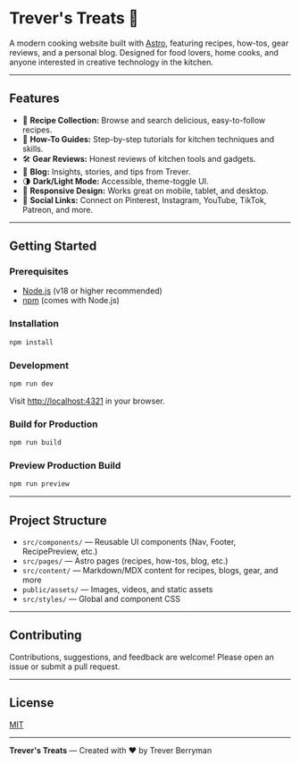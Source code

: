 # Trever's Treats 🍳

A modern cooking website built with [Astro](https://astro.build/), featuring recipes, how-tos, gear reviews, and a personal blog. Designed for food lovers, home cooks, and anyone interested in creative technology in the kitchen.

---

## Features

- 🥘 **Recipe Collection:** Browse and search delicious, easy-to-follow recipes.
- 🎥 **How-To Guides:** Step-by-step tutorials for kitchen techniques and skills.
- 🛠️ **Gear Reviews:** Honest reviews of kitchen tools and gadgets.
- 📝 **Blog:** Insights, stories, and tips from Trever.
- 🌗 **Dark/Light Mode:** Accessible, theme-toggle UI.
- 📱 **Responsive Design:** Works great on mobile, tablet, and desktop.
- 🔗 **Social Links:** Connect on Pinterest, Instagram, YouTube, TikTok, Patreon, and more.

---

## Getting Started

### Prerequisites
- [Node.js](https://nodejs.org/) (v18 or higher recommended)
- [npm](https://www.npmjs.com/) (comes with Node.js)

### Installation
```bash
npm install
```

### Development
```bash
npm run dev
```
Visit [http://localhost:4321](http://localhost:4321) in your browser.

### Build for Production
```bash
npm run build
```

### Preview Production Build
```bash
npm run preview
```

---

## Project Structure

- `src/components/` — Reusable UI components (Nav, Footer, RecipePreview, etc.)
- `src/pages/` — Astro pages (recipes, how-tos, blog, etc.)
- `src/content/` — Markdown/MDX content for recipes, blogs, gear, and more
- `public/assets/` — Images, videos, and static assets
- `src/styles/` — Global and component CSS

---

## Contributing

Contributions, suggestions, and feedback are welcome! Please open an issue or submit a pull request.

---

## License

[MIT](LICENSE)

---

**Trever's Treats** — Created with ❤️ by Trever Berryman
